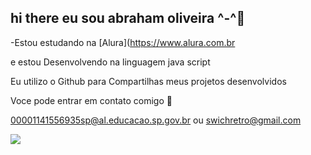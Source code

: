 ## hi there eu sou abraham oliveira ^-^👋

-Estou estudando na [Alura](https://www.alura.com.br

e estou Desenvolvendo na linguagem java script

Eu utilizo o Github para Compartilhas meus projetos desenvolvidos

Voce pode entrar em contato comigo 📧

00001141556935sp@al.educacao.sp.gov.br
ou
swichretro@gmail.com

![](https://tenor.com/fmDJ65EcBWt.gif)

